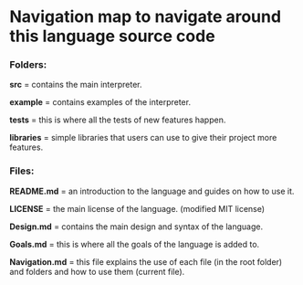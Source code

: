 # Navigation map to navigate around this language source code

### Folders:
**src** = contains the main interpreter.

**example** = contains examples of the interpreter.

**tests** = this is where all the tests of new features happen.

**libraries** = simple libraries that users can use to give their project more features.

### Files:
**README.md** = an introduction to the language and guides on how to use it.

**LICENSE** = the main license of the language. (modified MIT license)

**Design.md** = contains the main design and syntax of the language.

**Goals.md** = this is where all the goals of the language is added to.

**Navigation.md** = this file explains the use of each file (in the root folder) and folders and how to use them (current file).
